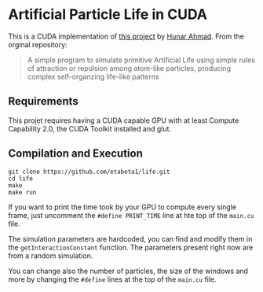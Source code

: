 # Artificial Particle Life in CUDA

This is a CUDA implementation of [this project](https://github.com/hunar4321/particle-life) by [Hunar Ahmad](https://github.com/hunar4321).
From the orginal repository:
> A simple program to simulate primitive Artificial Life using simple rules of attraction or repulsion among atom-like particles, producing complex self-organzing life-like patterns

## Requirements

This projet requires having a CUDA capable GPU with at least Compute Capability 2.0, the CUDA Toolkit installed and glut.

## Compilation and Execution

    git clone https://github.com/etabeta1/life.git
    cd life
    make
    make run

If you want to print the time took by your GPU to compute every single frame, just uncomment the ```#define PRINT_TIME``` line at hte top of the ```main.cu``` file.

The simulation parameters are hardcoded, you can find and modify them in the ```getInteractionConstant``` function.
The parameters present right now are from a random simulation.

You can change also the number of particles, the size of the windows and more by changing the ```#define``` lines at the top of the ```main.cu``` file.
